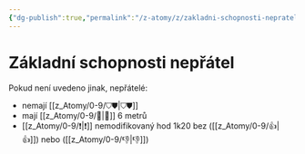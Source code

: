 ```yaml
---
{"dg-publish":true,"permalink":"/z-atomy/z/zakladni-schopnosti-nepratel/"}
---
```


# Základní schopnosti nepřátel
Pokud není uvedeno jinak, nepřátelé:
- nemají [[z_Atomy/0-9/⛉⛊\|⛉⛊]]
- mají [[z_Atomy/0-9/🏃\|🏃]] 6 metrů
- [[z_Atomy/0-9/❗\|❗]] nemodifikovaný hod 1k20 bez ([[z_Atomy/0-9/👍\|👍]]) nebo ([[z_Atomy/0-9/👎\|👎]])
